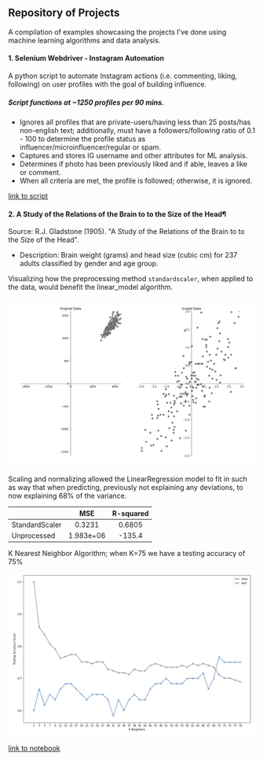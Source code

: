 
## Repository of Projects

A compilation of examples showcasing the projects I've done using machine learning algorithms and data analysis.

#### 1. Selenium Webdriver - Instagram Automation
A python script to automate Instagram actions (i.e. commenting, liking, following) on user profiles with the goal of building influence. 

##### Script functions at ~1250 profiles per 90 mins. 
  - Ignores all profiles that are private-users/having less than 25 posts/has non-english text; additionally, must have a         followers/following ratio of 0.1 - 100 to determine the profile status as influencer/microinfluencer/regular or spam.
  - Captures and stores IG username and other attributes for ML analysis.
  - Determines if photo has been previously liked and if able, leaves a like or comment.
  - When all criteria are met, the profile is followed; otherwise, it is ignored.

[link to script](_automate-instagram-actions)



#### 2. A Study of the Relations of the Brain to to the Size of the Head¶
Source: R.J. Gladstone (1905). "A Study of the Relations of the Brain to to the Size of the Head". 
  - Description: Brain weight (grams) and head size (cubic cm) for 237 adults classified by gender and age group.
  
Visualizing how the preprocessing method `standardscaler`, when applied to the data, would benefit the linear_model algorithm. 

![Alt text](screenshot/standardscaler.png?raw=true "standardscaler.png")
---

Scaling and normalizing allowed the LinearRegression model to fit in such as way that when predicting, previously not explaining any deviations, to now explaining 68% of the variance. 


|               | MSE           | R-squared      |
| ------------- |:-------------:| :-------------:|
| StandardScaler| 0.3231        | 0.6805         |
| Unprocessed   | 1.983e+06     | -135.4         |

K Nearest Neighbor Algorithm; when K=75 we have a testing accuracy of 75%

![Alt text](screenshot/KNN.png?raw=true "standardscaler.png")


  
[link to notebook](_analysis-algorithms/preprocessing.ipynb)
